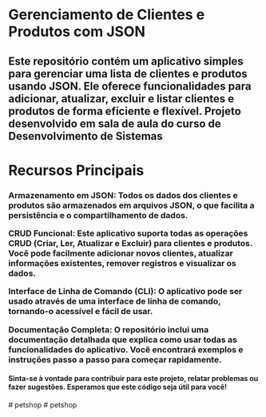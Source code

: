<h1>Gerenciamento de Clientes e Produtos com JSON</h1>
<h2>Este repositório contém um aplicativo simples para gerenciar uma lista de clientes e produtos usando JSON. Ele oferece funcionalidades para adicionar, atualizar, excluir e listar clientes e produtos de forma eficiente e flexível. Projeto desenvolvido em sala de aula do
curso de Desenvolvimento de Sistemas</h2>

<h1>Recursos Principais</h1>
<h3>Armazenamento em JSON: Todos os dados dos clientes e produtos são armazenados em arquivos JSON, o que facilita a persistência e o compartilhamento de dados.

CRUD Funcional: Este aplicativo suporta todas as operações CRUD (Criar, Ler, Atualizar e Excluir) para clientes e produtos. Você pode facilmente adicionar novos clientes, atualizar informações existentes, remover registros e visualizar os dados.

Interface de Linha de Comando (CLI): O aplicativo pode ser usado através de uma interface de linha de comando, tornando-o acessível e fácil de usar.

Documentação Completa: O repositório inclui uma documentação detalhada que explica como usar todas as funcionalidades do aplicativo. Você encontrará exemplos e instruções passo a passo para começar rapidamente.
</h3>


<h4>
  Sinta-se à vontade para contribuir para este projeto, relatar problemas ou fazer sugestões. Esperamos que este código seja útil para você!
</h4>
# petshop
#   p e t s h o p  
 